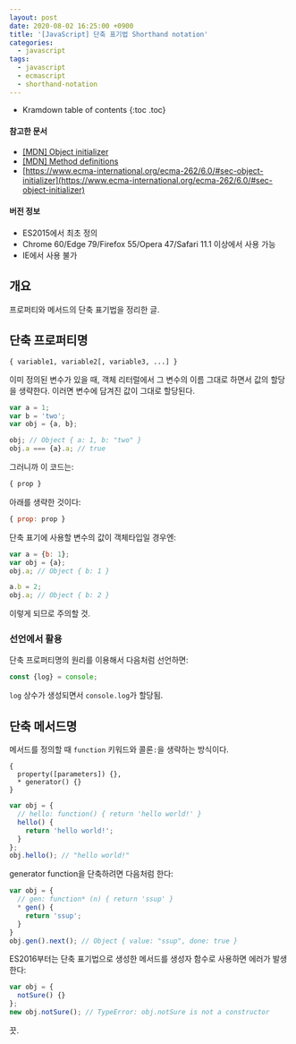 ```yaml
---
layout: post
date: 2020-08-02 16:25:00 +0900
title: '[JavaScript] 단축 표기법 Shorthand notation'
categories:
  - javascript
tags:
  - javascript
  - ecmascript
  - shorthand-notation
---
```


* Kramdown table of contents
{:toc .toc}

#### 참고한 문서

- [\[MDN\] Object initializer](https://developer.mozilla.org/en-US/docs/Web/JavaScript/Reference/Operators/Object_initializer)
- [\[MDN\] Method definitions](https://developer.mozilla.org/en-US/docs/Web/JavaScript/Reference/Functions/Method_definitions)
- [https://www.ecma-international.org/ecma-262/6.0/#sec-object-initializer](https://www.ecma-international.org/ecma-262/6.0/#sec-object-initializer)

#### 버전 정보

- ES2015에서 최초 정의
- Chrome 60/Edge 79/Firefox 55/Opera 47/Safari 11.1 이상에서 사용 가능
- IE에서 사용 불가


## 개요

프로퍼티와 메서드의 단축 표기법을 정리한 글.


## 단축 프로퍼티명

```
{ variable1, variable2[, variable3, ...] }
```

이미 정의된 변수가 있을 때, 객체 리터럴에서 그 변수의 이름 그대로 하면서 값의 할당을 생략한다. 이러면 변수에 담겨진 값이 그대로 할당된다.

```js
var a = 1;
var b = 'two';
var obj = {a, b};

obj; // Object { a: 1, b: "two" }
obj.a === {a}.a; // true
```

그러니까 이 코드는:

```js
{ prop }
```

아래를 생략한 것이다:

```js
{ prop: prop }
```

단축 표기에 사용할 변수의 값이 객체타입일 경우엔:

```js
var a = {b: 1};
var obj = {a};
obj.a; // Object { b: 1 }

a.b = 2;
obj.a; // Object { b: 2 }
```

이렇게 되므로 주의할 것.

### 선언에서 활용

단축 프로퍼티명의 원리를 이용해서 다음처럼 선언하면:

```js
const {log} = console;
```

`log` 상수가 생성되면서 `console.log`가 할당됨.


## 단축 메서드명

메서드를 정의할 때 `function` 키워드와 콜론`:`을 생략하는 방식이다.

```
{
  property([parameters]) {},
  * generator() {}
}
```

```js
var obj = {
  // hello: function() { return 'hello world!' }
  hello() {
    return 'hello world!';
  }
};
obj.hello(); // "hello world!"
```

generator function을 단축하려면 다음처럼 한다:

```js
var obj = {
  // gen: function* (n) { return 'ssup' }
  * gen() {
    return 'ssup';
  }
}
obj.gen().next(); // Object { value: "ssup", done: true }
```

ES2016부터는 단축 표기법으로 생성한 메서드를 생성자 함수로 사용하면 에러가 발생한다:

```js
var obj = {
  notSure() {}
};
new obj.notSure(); // TypeError: obj.notSure is not a constructor
```

끗.

